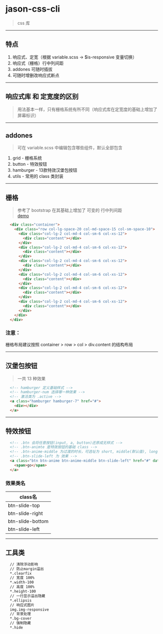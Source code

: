 # jason-css-cli
> css 库

-------------------------------------------------------------------------------

## 特点
1. 响应式、定宽（根据 variable.scss -> $is-responsive 变量切换）
2. 响应式（栅格）行中列间距
3. addones 可随时插拔
4. 可随时增删改响应式断点

-------------------------------------------------------------------------------

## 响应式库 和 定宽度的区别
> 用法基本一样，只有栅格系统有所不同（响应式库在定宽度的基础上增加了屏幕标识）

-------------------------------------------------------------------------------

## addones
> 可在 variable.scss 中编辑包含哪些组件，默认全部包含
1. grid - 栅格系统
2. button - 特效按钮
3. hamburger - 13款特效汉堡包按钮
4. utils - 常用的 class 类封装

-------------------------------------------------------------------------------

## 栅格
> 参考了 bootstrap 在其基础上增加了 可变的 行中列间距 <br/>
> [demo](https://q-jason.github.io/jason-css-lib/grid.html)

```html
  <div class="container">
    <div class="row col-lg-space-20 col-md-space-15 col-sm-space-10">
      <div class="col-lg-2 col-md-4 col-sm-6 col-xs-12">
        <div class="content"></div>
      </div>
      <div class="col-lg-2 col-md-4 col-sm-6 col-xs-12">
        <div class="content"></div>
      </div>
      <div class="col-lg-2 col-md-4 col-sm-6 col-xs-12">
        <div class="content"></div>
      </div>
      <div class="col-lg-2 col-md-4 col-sm-6 col-xs-12">
        <div class="content"></div>
      </div>
      <div class="col-lg-2 col-md-4 col-sm-6 col-xs-12">
        <div class="content"></div>
      </div>
      <div class="col-lg-2 col-md-4 col-sm-6 col-xs-12">
        <div class="content"></div>
      </div>
    </div>
  </div>
```

### 注意：
栅格布局建议按照 container > row > col > div.content 的结构布局

-------------------------------------------------------------------------------

## 汉堡包按钮
> 一共 13 种效果
``` html
  <!-- hamburger 定义基础样式 -->
  <!-- hamburger-num 选择哪一种效果 -->
  <!-- 激活类为 .active -->
  <a class="hamburger hamburger-7" href="#">
    <div></div>
  </a>
```

-------------------------------------------------------------------------------

## 特效按钮
```html
  <!-- .btn 会将任意按钮(input, a, button)还原成无样式 -->
  <!-- .btn-animte 是特效按钮的基础 class -->
  <!-- .btn-anime-middle 为过渡的时长，可选址为 short, middle(默认值), long -->
  <!-- .btn-slide-left 为 效果 -->
  <a class="btn btn-anime btn-anime-middle btn-slide-left" href="#" data-text="go">
    <span>go</span>
  </a>
```

### 效果类名
|class名|
|-------|
|btn-slide-top|
|btn-slide-right|
|btn-slide-bottom|
|btn-slide-left|
-------------------------------------------------------------------------------

## 工具类
```html
  // 清除浮动影响
  // 防止margin溢出
  *.clearfix
  // 宽度 100%
  *.width-100
  // 高度 100%
  *.height-100
  // 一行显示溢出隐藏
  *.ellipsis
  // 响应式图片
  img.img-responsive
  // 背景处理
  *.bg-cover
  // 强制隐藏
  *.hide
```
